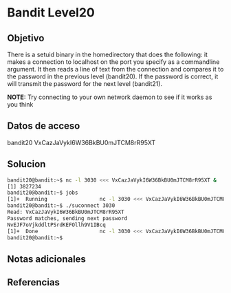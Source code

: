 # Bandit Level20

## Objetivo
There is a setuid binary in the homedirectory that does the following: it makes a connection to localhost on the port you specify as a commandline argument. It then reads a line of text from the connection and compares it to the password in the previous level (bandit20). If the password is correct, it will transmit the password for the next level (bandit21).

**NOTE:** Try connecting to your own network daemon to see if it works as you think

## Datos de acceso
bandit20
VxCazJaVykI6W36BkBU0mJTCM8rR95XT

## Solucion
```bash
bandit20@bandit:~$ nc -l 3030 <<< VxCazJaVykI6W36BkBU0mJTCM8rR95XT &
[1] 3827234
bandit20@bandit:~$ jobs
[1]+  Running                 nc -l 3030 <<< VxCazJaVykI6W36BkBU0mJTCM8rR95XT &
bandit20@bandit:~$ ./suconnect 3030
Read: VxCazJaVykI6W36BkBU0mJTCM8rR95XT
Password matches, sending next password
NvEJF7oVjkddltPSrdKEFOllh9V1IBcq
[1]+  Done                    nc -l 3030 <<< VxCazJaVykI6W36BkBU0mJTCM8rR95XT
bandit20@bandit:~$ 

```
## Notas adicionales

## Referencias